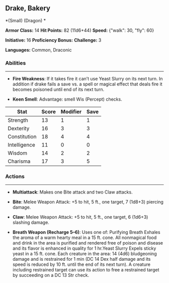 ## Drake, Bakery
*(Small) (Dragon) *

**Armor Class:** 14
**Hit Points:** 82 (11d6+44)
**Speed:** {"walk": 30, "fly": 60}

**Initiative:** 16
**Proficiency Bonus:**
**Challenge:** 3

**Languages:** Common, Draconic

### Abilities
 --- 
- **Fire Weakness**: If it takes fire it can’t use Yeast Slurry on its next turn. In addition if drake fails a save vs. a spell or magical effect that deals fire it becomes poisoned until end of its next turn.

- **Keen Smell**: Advantage: smell Wis (Percept) checks.



| Stat | Score | Modifier | Save |
| ---- | ---- | ---- | ---- |
| Strength | 13 | 1 | 1 |
| Dexterity | 16 | 3 | 3 |
| Constitution | 18 | 4 | 4 |
| Intelligence | 11 | 0 | 0 |
| Wisdom | 14 | 2 | 2 |
| Charisma | 17 | 3 | 5 |

### Actions
 --- 
- **Multiattack**: Makes one Bite attack and two Claw attacks.

- **Bite**: Melee Weapon Attack: +5 to hit, 5 ft., one target, 7 (1d8+3) piercing damage.

- **Claw**: Melee Weapon Attack: +5 to hit, 5 ft., one target, 6 (1d6+3) slashing damage.

- **Breath Weapon (Recharge 5–6)**: Uses one of: Purifying Breath Exhales the aroma of a warm hearty meal in a 15 ft. cone. All nonmagical food and drink in the area is purified and rendered free of poison and disease and its flavor is enhanced in quality for 1 hr.Yeast Slurry Expels sticky yeast in a 15 ft. cone. Each creature in the area: 14 (4d6) bludgeoning damage and is restrained for 1 min (DC 14 Dex half damage and its speed is reduced by 10 ft. until the end of its next turn). A creature including restrained target can use its action to free a restrained target by succeeding on a DC 13 Str check.

